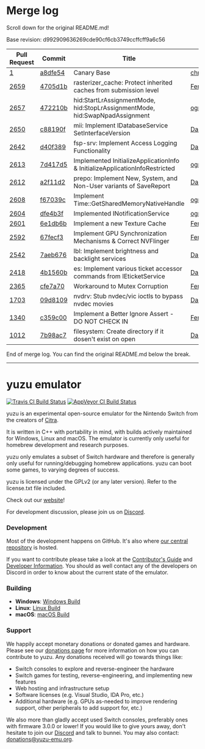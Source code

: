 # Merge log

Scroll down for the original README.md!

Base revision: d992909636269cde90cf6cb3749ccffcff9a6c56

|Pull Request|Commit|Title|Author|Merged?|
|----|----|----|----|----|
|[1](https://github.com/yuzu-emu/yuzu-canary/pull/1)|[a8dfe54](https://github.com/yuzu-emu/yuzu-canary/pull/1/files/)|Canary Base|[chris062689](https://github.com/chris062689)|Yes|
|[2659](https://github.com/yuzu-emu/yuzu/pull/2659)|[4705d1b](https://github.com/yuzu-emu/yuzu/pull/2659/files/)|rasterizer_cache: Protect inherited caches from submission level|[FernandoS27](https://github.com/FernandoS27)|Yes|
|[2657](https://github.com/yuzu-emu/yuzu/pull/2657)|[472210b](https://github.com/yuzu-emu/yuzu/pull/2657/files/)|hid:StartLrAssignmentMode, hid:StopLrAssignmentMode, hid:SwapNpadAssignment|[ogniK5377](https://github.com/ogniK5377)|Yes|
|[2650](https://github.com/yuzu-emu/yuzu/pull/2650)|[c88190f](https://github.com/yuzu-emu/yuzu/pull/2650/files/)|mii: Implement IDatabaseService SetInterfaceVersion|[DarkLordZach](https://github.com/DarkLordZach)|Yes|
|[2642](https://github.com/yuzu-emu/yuzu/pull/2642)|[d40f389](https://github.com/yuzu-emu/yuzu/pull/2642/files/)|fsp-srv: Implement Access Logging Functionality|[DarkLordZach](https://github.com/DarkLordZach)|Yes|
|[2613](https://github.com/yuzu-emu/yuzu/pull/2613)|[7d417d5](https://github.com/yuzu-emu/yuzu/pull/2613/files/)|Implemented InitializeApplicationInfo & InitializeApplicationInfoRestricted|[ogniK5377](https://github.com/ogniK5377)|Yes|
|[2612](https://github.com/yuzu-emu/yuzu/pull/2612)|[a2f11d2](https://github.com/yuzu-emu/yuzu/pull/2612/files/)|prepo: Implement New, System, and Non-User variants of SaveReport|[DarkLordZach](https://github.com/DarkLordZach)|Yes|
|[2608](https://github.com/yuzu-emu/yuzu/pull/2608)|[f67039c](https://github.com/yuzu-emu/yuzu/pull/2608/files/)|Implement Time::GetSharedMemoryNativeHandle|[ogniK5377](https://github.com/ogniK5377)|Yes|
|[2604](https://github.com/yuzu-emu/yuzu/pull/2604)|[dfe4b3f](https://github.com/yuzu-emu/yuzu/pull/2604/files/)|Implemented INotificationService|[ogniK5377](https://github.com/ogniK5377)|Yes|
|[2601](https://github.com/yuzu-emu/yuzu/pull/2601)|[6e1db6b](https://github.com/yuzu-emu/yuzu/pull/2601/files/)|Implement a new Texture Cache|[FernandoS27](https://github.com/FernandoS27)|Yes|
|[2592](https://github.com/yuzu-emu/yuzu/pull/2592)|[67fecf3](https://github.com/yuzu-emu/yuzu/pull/2592/files/)|Implement GPU Synchronization Mechanisms & Correct NVFlinger|[FernandoS27](https://github.com/FernandoS27)|Yes|
|[2542](https://github.com/yuzu-emu/yuzu/pull/2542)|[7aeb676](https://github.com/yuzu-emu/yuzu/pull/2542/files/)|lbl: Implement brightness and backlight services|[DarkLordZach](https://github.com/DarkLordZach)|Yes|
|[2418](https://github.com/yuzu-emu/yuzu/pull/2418)|[4b1560b](https://github.com/yuzu-emu/yuzu/pull/2418/files/)|es: Implement various ticket accessor commands from IEticketService|[DarkLordZach](https://github.com/DarkLordZach)|Yes|
|[2365](https://github.com/yuzu-emu/yuzu/pull/2365)|[cfe7a70](https://github.com/yuzu-emu/yuzu/pull/2365/files/)|Workaround to Mutex Corruption|[FernandoS27](https://github.com/FernandoS27)|Yes|
|[1703](https://github.com/yuzu-emu/yuzu/pull/1703)|[09d8109](https://github.com/yuzu-emu/yuzu/pull/1703/files/)|nvdrv: Stub nvdec/vic ioctls to bypass nvdec movies|[DarkLordZach](https://github.com/DarkLordZach)|Yes|
|[1340](https://github.com/yuzu-emu/yuzu/pull/1340)|[c359c00](https://github.com/yuzu-emu/yuzu/pull/1340/files/)|Implement a Better Ignore Assert - DO NOT CHECK IN|[FernandoS27](https://github.com/FernandoS27)|Yes|
|[1012](https://github.com/yuzu-emu/yuzu/pull/1012)|[7b98ac7](https://github.com/yuzu-emu/yuzu/pull/1012/files/)|filesystem: Create directory if it dosen't exist on open|[DarkLordZach](https://github.com/DarkLordZach)|Yes|


End of merge log. You can find the original README.md below the break.

------

yuzu emulator
=============
[![Travis CI Build Status](https://travis-ci.org/yuzu-emu/yuzu.svg?branch=master)](https://travis-ci.org/yuzu-emu/yuzu)
[![AppVeyor CI Build Status](https://ci.appveyor.com/api/projects/status/77k97svb2usreu68?svg=true)](https://ci.appveyor.com/project/bunnei/yuzu)

yuzu is an experimental open-source emulator for the Nintendo Switch from the creators of [Citra](https://citra-emu.org/).

It is written in C++ with portability in mind, with builds actively maintained for Windows, Linux and macOS. The emulator is currently only useful for homebrew development and research purposes.

yuzu only emulates a subset of Switch hardware and therefore is generally only useful for running/debugging homebrew applications. yuzu can boot some games, to varying degrees of success.

yuzu is licensed under the GPLv2 (or any later version). Refer to the license.txt file included.

Check out our [website](https://yuzu-emu.org/)!

For development discussion, please join us on [Discord](https://discord.gg/XQV6dn9).

### Development

Most of the development happens on GitHub. It's also where [our central repository](https://github.com/yuzu-emu/yuzu) is hosted.

If you want to contribute please take a look at the [Contributor's Guide](CONTRIBUTING.md) and [Developer Information](https://github.com/yuzu-emu/yuzu/wiki/Developer-Information). You should as well contact any of the developers on Discord in order to know about the current state of the emulator.

### Building

* __Windows__: [Windows Build](https://github.com/yuzu-emu/yuzu/wiki/Building-For-Windows)
* __Linux__: [Linux Build](https://github.com/yuzu-emu/yuzu/wiki/Building-For-Linux)
* __macOS__: [macOS Build](https://github.com/yuzu-emu/yuzu/wiki/Building-for-macOS)


### Support
We happily accept monetary donations or donated games and hardware. Please see our [donations page](https://yuzu-emu.org/donate/) for more information on how you can contribute to yuzu. Any donations received will go towards things like:
* Switch consoles to explore and reverse-engineer the hardware
* Switch games for testing, reverse-engineering, and implementing new features
* Web hosting and infrastructure setup
* Software licenses (e.g. Visual Studio, IDA Pro, etc.)
* Additional hardware (e.g. GPUs as-needed to improve rendering support, other peripherals to add support for, etc.)

We also more than gladly accept used Switch consoles, preferably ones with firmware 3.0.0 or lower! If you would like to give yours away, don't hesitate to join our [Discord](https://discord.gg/VXqngT3) and talk to bunnei. You may also contact: donations@yuzu-emu.org.
